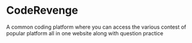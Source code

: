 # CodeRevenge
A common coding platform where you can access the various contest of popular platform all in one website along with question practice
